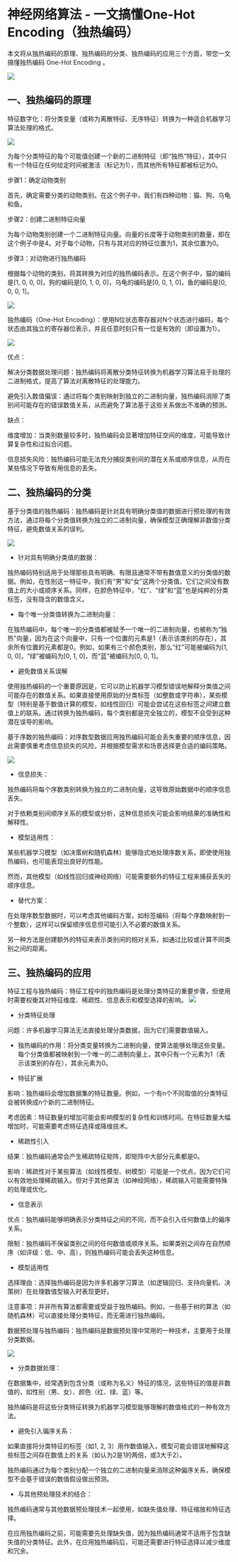 # 神经网络算法 - 一文搞懂One-Hot Encoding（独热编码）

本文将从独热编码的原理、独热编码的分类、独热编码的应用三个方面，带您一文搞懂独热编码 One-Hot Encoding 。

![](images/2024-02-08-16-29-18.png)

## 一、独热编码的原理

特征数字化：将分类变量（或称为离散特征、无序特征）转换为一种适合机器学习算法处理的格式。

![](images/2024-02-08-16-29-59.png)

为每个分类特征的每个可能值创建一个新的二进制特征（即“独热”特征），其中只有一个特征在任何给定时间被激活（标记为1），而其他所有特征都被标记为0。

步骤1：确定动物类别

首先，确定需要分类的动物类别。在这个例子中，我们有四种动物：猫、狗、乌龟和鱼。

步骤2：创建二进制特征向量

为每个动物类别创建一个二进制特征向量。向量的长度等于动物类别的数量，即在这个例子中是4。对于每个动物，只有与其对应的特征位置为1，其余位置为0。

步骤3：对动物进行独热编码

根据每个动物的类别，将其转换为对应的独热编码表示。在这个例子中，猫的编码是[1, 0, 0, 0]，狗的编码是[0, 1, 0, 0]，乌龟的编码是[0, 0, 1, 0]，鱼的编码是[0, 0, 0, 1]。

![](images/2024-02-08-16-31-14.png)

独热编码（One-Hot Encoding）：使用N位状态寄存器对N个状态进行编码，每个状态由其独立的寄存器位表示，并且任意时刻只有一位是有效的（即设置为1）。

![](images/2024-02-08-16-31-35.png)

优点：

解决分类数据处理问题：独热编码将离散分类特征转换为机器学习算法易于处理的二进制格式，提高了算法对离散特征的处理能力。

避免引入数值偏误：通过将每个类别映射到独立的二进制向量，独热编码消除了类别间可能存在的错误数值关系，从而避免了算法基于这些关系做出不准确的预测。

缺点：

维度增加：当类别数量较多时，独热编码会显著增加特征空间的维度，可能导致计算复杂性和过拟合问题。

信息损失风险：独热编码可能无法充分捕捉类别间的潜在关系或顺序信息，从而在某些情况下导致有用信息的丢失。

## 二、独热编码的分类

基于分类值的独热编码：独热编码是针对具有明确分类值的数据进行预处理的有效方法，通过将每个分类值转换为独立的二进制向量，确保模型正确理解非数值分类特征，避免数值关系的误判。

![](images/2024-02-08-16-32-34.png)

- 针对具有明确分类值的数据：

独热编码特别适用于处理那些具有明确、有限且通常不带有数值意义的分类值的数据。例如，在性别这一特征中，我们有“男”和“女”这两个分类值，它们之间没有数值上的大小或顺序关系。同样，在颜色特征中，“红”、“绿”和“蓝”也是纯粹的分类标签，没有隐含的数值含义。
- 每个唯一分类值转换为二进制向量：

在独热编码中，每个唯一的分类值都被赋予一个唯一的二进制向量，也被称为“独热”向量，因为在这个向量中，只有一个位置的元素是1（表示该类别的存在），其余所有位置的元素都是0。例如，如果有三个颜色类别，那么“红”可能被编码为[1, 0, 0]，“绿”被编码为[0, 1, 0]，而“蓝”被编码为[0, 0, 1]。

- 避免数值关系误解

使用独热编码的一个重要原因是，它可以防止机器学习模型错误地解释分类值之间可能存在的数值关系。如果直接使用原始的分类标签（如整数或字符串），某些模型（特别是基于数值计算的模型，如线性回归）可能会尝试在这些标签之间建立数值上的联系。通过转换为独热编码，每个类别都是完全独立的，模型不会受到这种潜在误导的影响。

基于序数的独热编码：对序数型数据应用独热编码可能会丢失重要的顺序信息，因此需要慎重考虑信息损失的风险，并根据模型需求和场景选择更合适的编码策略。

![](images/2024-02-08-16-34-12.png)

- 信息损失：

独热编码将每个序数类别转换为独立的二进制向量，这导致原始数据中的顺序信息丢失。

对于依赖类别间顺序关系的模型或分析，这种信息损失可能会影响结果的准确性和解释性。

- 模型适用性：

某些机器学习模型（如决策树和随机森林）能够隐式地处理序数关系，即使使用独热编码，也可能表现出良好的性能。

然而，其他模型（如线性回归或神经网络）可能需要额外的特征工程来捕获丢失的顺序信息。

- 替代方案：

在处理序数型数据时，可以考虑其他编码方案，如标签编码（将每个序数映射到一个整数），这样可以保留顺序信息但可能引入不必要的数值关系。

另一种方法是创建额外的特征来表示类别间的相对关系，如通过比较或计算不同类别之间的距离。

## 三、独热编码的应用
特征工程与独热编码：特征工程中的独热编码是处理分类特征的重要步骤，但使用时需要权衡其对特征维度、稀疏性、信息表示和模型选择的影响。
![](images/2024-02-08-16-35-44.png)

- 分类特征处理

问题：许多机器学习算法无法直接处理分类数据，因为它们需要数值输入。

- 独热编码的作用：将分类变量转换为二进制向量，使算法能够处理这些变量。每个分类值都被映射到一个唯一的二进制向量上，其中只有一个元素为1（表示该类别的存在），其余元素为0。

- 特征扩展

影响：独热编码会增加数据集的特征数量。例如，一个有n个不同取值的分类特征会被转换成n个新的二进制特征。

考虑因素：特征数量的增加可能会影响模型的复杂性和训练时间。在特征数量大幅增加时，可能需要考虑特征选择或降维技术。

- 稀疏性引入

结果：独热编码通常会产生稀疏特征矩阵，即矩阵中大部分元素都是0。

影响：稀疏性对于某些算法（如线性模型、树模型）可能是一个优点，因为它们可以有效地处理稀疏输入。但对于其他算法（如神经网络），稀疏输入可能需要特殊的处理或优化。

- 信息表示

优点：独热编码能够明确表示分类特征之间的不同，而不会引入任何数值上的偏序关系。

限制：独热编码不保留类别之间的任何数值或顺序关系。如果类别之间存在自然顺序（如评级：低、中、高），则独热编码可能会丢失这种信息。

- 模型适用性

选择理由：选择独热编码是因为许多机器学习算法（如逻辑回归、支持向量机、决策树）在处理数值型输入时表现更好。

注意事项：并非所有算法都需要或受益于独热编码。例如，一些基于树的算法（如随机森林）可以直接处理分类特征，而无需进行独热编码。

数据预处理与独热编码：独热编码是数据预处理中常用的一种技术，主要用于处理分类数据。

![](images/2024-02-08-16-37-45.png)

- 分类数据处理：

在数据集中，经常遇到包含分类（或称为名义）特征的情况，这些特征的值是非数值的，如性别（男、女）、颜色（红、绿、蓝）等。

独热编码是将这些分类特征转换为机器学习模型能够理解的数值格式的一种有效方法。

- 避免引入偏序关系：

如果直接将分类特征的标签（如1, 2, 3）用作数值输入，模型可能会错误地解释这些标签之间存在数值上的关系（如认为2是1的两倍，或3大于2）。

独热编码通过为每个类别分配一个独立的二进制向量来消除这种偏序关系，确保模型不会基于错误的数值假设做出预测。

- 与其他预处理技术的结合：

独热编码通常与其他数据预处理技术一起使用，如缺失值处理、特征缩放和特征选择。

在应用独热编码之前，可能需要先处理缺失值，因为独热编码通常不适用于包含缺失值的分类特征。此外，在应用独热编码后，可能还需要进行特征选择以减少维度和冗余。